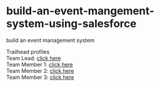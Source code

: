 # build-an-event-mangement-system-using-salesforce <br>

build an event management system <br>

Trailhead profiles <br>
Team Lead: 		[click here](https://trailblazer.me/id/jevpr) <br>
Team Member 1:	[click here](https://trailblazer.me/id/gokik2) <br>
Team Member 2: 	[click here](https://trailblazer.me/id/janpa8) <br>
Team Member 3: 	[click here](https://trailblazer.me/id/sdhivyapraba) <br>
